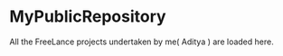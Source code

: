 MyPublicRepository
==================

All the FreeLance projects undertaken by me( Aditya ) are loaded here.
